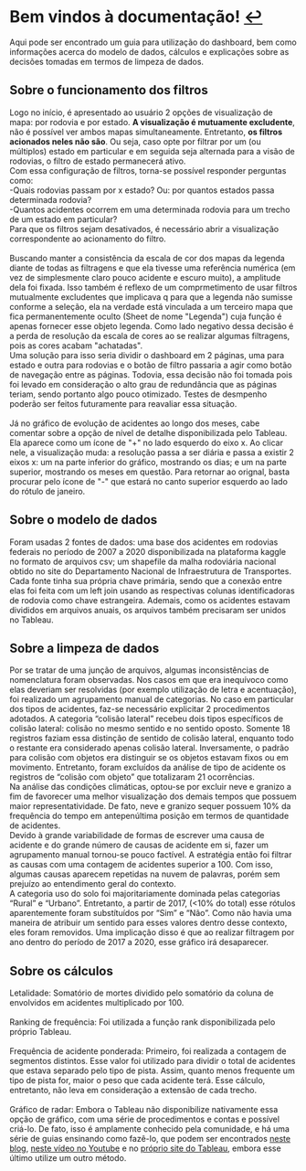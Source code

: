 # Bem vindos à documentação! [:leftwards_arrow_with_hook:](https://tabsoft.co/3RHZpBk)

Aqui pode ser encontrado um guia para utilização do dashboard, bem como informações acerca do modelo de dados, cálculos e explicações sobre as decisões tomadas em termos de limpeza de dados.

## Sobre o funcionamento dos filtros
Logo no início, é apresentado ao usuário 2 opções de visualização de mapa: por rodovia e por estado. __A visualização é mutuamente excludente__, não é possível ver ambos mapas simultaneamente. Entretanto, __os filtros acionados neles não são__. Ou seja, caso opte por filtrar por um (ou múltiplos) estado em particular e em seguida seja alternada para a visão de rodovias, o filtro de estado permanecerá ativo.<br/>
Com essa configuração de filtros, torna-se possível responder perguntas como:<br/>
-Quais rodovias passam por x estado? Ou: por quantos estados passa determinada rodovia?<br/>
-Quantos acidentes ocorrem em uma determinada rodovia para um trecho de um estado em particular?<br/>
Para que os filtros sejam desativados, é necessário abrir a visualização correspondente ao acionamento do filtro.<br/>
<br/>
Buscando manter a consistência da escala de cor dos mapas da legenda diante de todas as filtragens e que ela tivesse uma referência numérica (em vez de simplesmente claro pouco acidente e escuro muito), a amplitude dela foi fixada. Isso também é reflexo de um comprmetimento de usar filtros mutualmente excludentes que implicava q para que a legenda não sumisse conforme a seleção, ela na verdade está vinculada a um terceiro mapa que fica permanentemente oculto (Sheet de nome "Legenda") cuja função é apenas fornecer esse objeto legenda. Como lado negativo dessa decisão é a perda de resolução da escala de cores ao se realizar algumas filtragens, pois as cores acabam "achatadas".
<br/>
Uma solução para isso seria dividir o dashboard em 2 páginas, uma para estado e outra para rodovias e o botão de filtro passaria a agir como botão de navegação entre as páginas. Todovia, essa decisão não foi tomada pois foi levado em consideração o alto grau de redundância que as páginas teriam, sendo portanto algo pouco otimizado. Testes de desmpenho poderão ser feitos futuramente para reavaliar essa situação.
<br/>
<br/>
Já no gráfico de evolução de acidentes ao longo dos meses, cabe comentar sobre a opção de nível de detalhe disponibilizada pelo Tableau. Ela aparece como um ícone de "+" no lado esquerdo do eixo x. Ao clicar nele, a visualização muda: a resolução passa a ser diária e passa a existir 2 eixos x: um na parte inferior do gráfico, mostrando os dias; e um na parte superior, mostrando os meses em questão. Para retornar ao orignal, basta procurar pelo ícone de "-" que estará no canto superior esquerdo ao lado do rótulo de janeiro.

## Sobre o modelo de dados
Foram usadas 2 fontes de dados: uma base dos acidentes em rodovias federais no período de 2007 a 2020 disponibilizada na plataforma kaggle no formato de arquivos csv; um shapefile da malha rodoviária nacional obtido no site do Departamento Nacional de Infraestrutura de Transportes.<br/>
Cada fonte tinha sua própria chave primária, sendo que a conexão entre elas foi feita com um left join usando as respectivas colunas identificadoras de rodovia como chave estrangeira. Ademais, como os acidentes estavam divididos em arquivos anuais, os arquivos também precisaram ser unidos no Tableau.

## Sobre a limpeza de dados
Por se tratar de uma junção de arquivos, algumas inconsistências de nomenclatura foram observadas. Nos casos em que era inequívoco como elas deveriam ser resolvidas (por exemplo utilização de letra e acentuação), foi realizado um agrupamento manual de categorias. No caso em particular dos tipos de acidentes, faz-se necessário explicitar 2 procedimentos adotados. A categoria “colisão lateral” recebeu dois tipos específicos de colisão lateral: colisão no mesmo sentido e no sentido oposto. Somente 18 registros faziam essa distinção de sentido de colisão lateral, enquanto todo o restante era considerado apenas colisão lateral. Inversamente, o padrão para colisão com objetos era distinguir se os objetos estavam fixos ou em movimento. Entretanto, foram excluídos da análise de tipo de acidente os registros de “colisão com objeto” que totalizaram 21 ocorrências.<br/>
Na análise das condições climáticas, optou-se por excluir neve e granizo a fim de favorecer uma melhor visualização dos demais tempos que possuem maior representatividade. De fato, neve e granizo sequer possuem 10% da frequência do tempo em antepenúltima posição em termos de quantidade de acidentes.<br/>
Devido à grande variabilidade de formas de escrever uma causa de acidente e do grande número de causas de acidente em si, fazer um agrupamento manual tornou-se pouco factível. A estratégia então foi filtrar as causas com uma contagem de acidentes superior a 100. Com isso, algumas causas aparecem repetidas na nuvem de palavras, porém sem prejuízo ao entendimento geral do contexto.<br/>
A categoria uso do solo foi majoritariamente dominada pelas categorias “Rural” e “Urbano”. Entretanto, a partir de 2017, (<10% do total) esse rótulos aparentemente foram substítuídos por “Sim” e “Não”. Como não havia uma maneira de atribuir um sentido para esses valores dentro desse contexto, eles foram removidos. Uma implicação disso é que ao realizar filtragem por ano dentro do período de 2017 a 2020, esse gráfico irá desaparecer.

## Sobre os cálculos
Letalidade: Somatório de mortes dividido pelo somatório da coluna de envolvidos em acidentes multiplicado por 100.<br/>
<br/>
Ranking de frequência: Foi utilizada a função rank disponibilizada pelo próprio Tableau.<br/>
<br/>
Frequência de acidente ponderada: Primeiro, foi realizada a contagem de segmentos distintos. Esse valor foi utilizado para dividir o total de acidentes que estava separado pelo tipo de pista. Assim, quanto menos frequente um tipo de pista for, maior o peso que cada acidente terá. Esse cálculo, entretanto, não leva em consideração a extensão de cada trecho.<br/>
<br/>
Gráfico de radar: Embora o Tableau não disponibilize nativamente essa opção de gráfico, com uma série de procedimentos e contas e possível criá-lo. De fato, isso é amplamente conhecido pela comunidade, e há uma série de guias ensinando como fazê-lo, que podem ser encontrados [neste blog](https://www.thedataschool.co.uk/ellen-blackburn/a-simple-way-to-make-a-radar-chart/), [neste vídeo no Youtube](https://www.youtube.com/watch?v=wWUXTQZZW2w) e no [próprio site do Tableau](https://www.tableau.com/pt-br/about/blog/2015/7/use-radar-charts-compare-dimensions-over-several-metrics-41592), embora esse último utilize um outro método.
